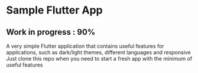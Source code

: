 # Sample Flutter App

## Work in progress : 90%

A very simple Flutter application that contains useful features for applications, such as dark/light themes, different languages and responsive
Just clone this repo when you need to start a fresh app with the minimum of useful features
